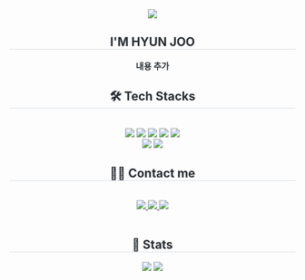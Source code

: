 <div align= "center">
    <img src="https://capsule-render.vercel.app/api?type=waving&color=bababa&height=240&text=&animation=&fontColor=ffffff&fontSize=60" />
    </div>
    <div align= "center"> 
    <h2 style="border-bottom: 1px solid #d8dee4; color: #282d33;"> I'M HYUN JOO </h2>  
    <div style="font-weight: 700; font-size: 15px; text-align: center; color: #282d33;"> 내용 추가 </div> 
    </div>
    <div align= "center">
    <h2 style="border-bottom: 1px solid #d8dee4; color: #282d33;"> 🛠️ Tech Stacks </h2> <br> 
    <div style="margin: 0 auto; text-align: center;" align= "center"> <img src="https://img.shields.io/badge/C-A8B9CC?style=flat-square&logo=C&logoColor=white">
          <img src="https://img.shields.io/badge/C++-00599C?style=flat-square&logo=C%2B%2B&logoColor=white">
          <img src="https://img.shields.io/badge/Django-092E20?style=flat-square&logo=Django&logoColor=white">
          <img src="https://img.shields.io/badge/Python-3776AB?style=flat-square&logo=Python&logoColor=white">
          <img src="https://img.shields.io/badge/Javascript-F7DF1E?style=flat-square&logo=Javascript&logoColor=white">
          <br/><img src="https://img.shields.io/badge/Github-181717?style=flat-square&logo=Github&logoColor=white">
          <img src="https://img.shields.io/badge/Git-F05032?style=flat-square&logo=Git&logoColor=white">
          </div>
    </div>
    <div align= "center">
    <h2 style="border-bottom: 1px solid #d8dee4; color: #282d33;"> 🧑‍💻 Contact me </h2> <br> 
    <div align= "center"> <a href=https://www.instagram.com/hj0o.o0/> <img src="https://img.shields.io/badge/Instagram-E4405F?style=flat-square&logo=Instagram&logoColor=white&link=https://www.instagram.com/hj0o.o0/"> </a>
         <a href=https://enshrined-reading-d4f.notion.site/I-M-HYUN-JOO-128b26fee3d9805486c4eca84101053c> <img src="https://img.shields.io/badge/Notion-000000?style=flat-square&logo=Notion&logoColor=white&link=https://enshrined-reading-d4f.notion.site/I-M-HYUN-JOO-128b26fee3d9805486c4eca84101053c"> </a>
         <a href=mailto:ihjkong@naver.com> <img src="https://img.shields.io/badge/Gmail-EA4335?style=flat-square&logo=Gmail&logoColor=white&link=mailto:ihjkong@naver.com"> </a>
          </div>  <br> 
    <div align= "center">  </div> 
    </div>
    <div align= "center"> 
    <h2 style="border-bottom: 1px solid #d8dee4; color: #282d33;"> 🏅 Stats </h2> <div align= "center"> <img src="https://github-readme-stats.vercel.app/api?username=HJ0oo&bg_color=180,00000000,&title_color=000000&text_color=000000"
         /> <img src="https://github-readme-stats.vercel.app/api/top-langs/?username=HJ0oo&layout=compact&bg_color=180,00000000,&title_color=000000&text_color=000000"
           /> </div> 
    </div>
    